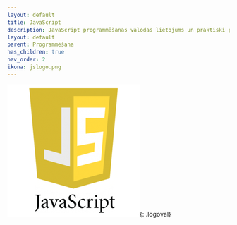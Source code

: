 ```yaml
---
layout: default
title: JavaScript
description: JavaScript programmēšanas valodas lietojums un praktiski piemēri
layout: default
parent: Programmēšana
has_children: true
nav_order: 2
ikona: jslogo.png
---
```

![pythonlogo](/media/jslogo.png){: .logoval}
